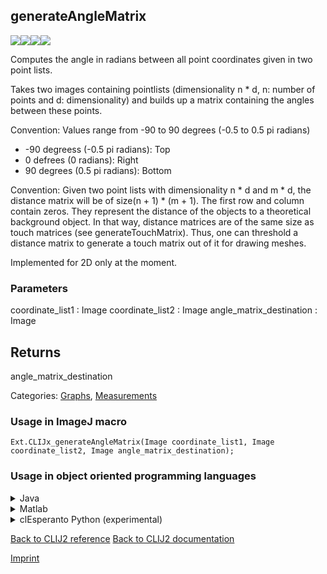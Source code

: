 ## generateAngleMatrix
<img src="images/mini_empty_logo.png"/><img src="images/mini_empty_logo.png"/><img src="images/mini_clijx_logo.png"/><img src="images/mini_cle_logo.png"/>

Computes the angle in radians between all point coordinates given in two point lists.

 Takes two images containing pointlists (dimensionality n * d, n: number of 
points and d: dimensionality) and builds up a matrix containing the 
angles between these points.

Convention: Values range from -90 to 90 degrees (-0.5 to 0.5 pi radians)
* -90 degreess (-0.5 pi radians): Top
* 0 defrees (0 radians): Right
* 90 degrees (0.5 pi radians): Bottom

Convention: Given two point lists with dimensionality n * d and m * d, the distance 
matrix will be of size(n + 1) * (m + 1). The first row and column 
contain zeros. They represent the distance of the objects to a 
theoretical background object. In that way, distance matrices are of 
the same size as touch matrices (see generateTouchMatrix). Thus, one 
can threshold a distance matrix to generate a touch matrix out of it 
for drawing meshes. 

Implemented for 2D only at the moment.

### Parameters

coordinate_list1 : Image
coordinate_list2 : Image
angle_matrix_destination : Image

Returns
-------
angle_matrix_destination

Categories: [Graphs](https://clij.github.io/clij2-docs/reference__graph), [Measurements](https://clij.github.io/clij2-docs/reference__measurement)

### Usage in ImageJ macro
```
Ext.CLIJx_generateAngleMatrix(Image coordinate_list1, Image coordinate_list2, Image angle_matrix_destination);
```


### Usage in object oriented programming languages



<details>

<summary>
Java
</summary>
<pre class="highlight">// init CLIJ and GPU
import net.haesleinhuepf.clijx.CLIJx;
import net.haesleinhuepf.clij.clearcl.ClearCLBuffer;
CLIJx clijx = CLIJx.getInstance();

// get input parameters
ClearCLBuffer coordinate_list1 = clijx.push(coordinate_list1ImagePlus);
ClearCLBuffer coordinate_list2 = clijx.push(coordinate_list2ImagePlus);
angle_matrix_destination = clijx.create(coordinate_list1);
</pre>

<pre class="highlight">
// Execute operation on GPU
clijx.generateAngleMatrix(coordinate_list1, coordinate_list2, angle_matrix_destination);
</pre>

<pre class="highlight">
// show result
angle_matrix_destinationImagePlus = clijx.pull(angle_matrix_destination);
angle_matrix_destinationImagePlus.show();

// cleanup memory on GPU
clijx.release(coordinate_list1);
clijx.release(coordinate_list2);
clijx.release(angle_matrix_destination);
</pre>

</details>



<details>

<summary>
Matlab
</summary>
<pre class="highlight">% init CLIJ and GPU
clijx = init_clatlabx();

% get input parameters
coordinate_list1 = clijx.pushMat(coordinate_list1_matrix);
coordinate_list2 = clijx.pushMat(coordinate_list2_matrix);
angle_matrix_destination = clijx.create(coordinate_list1);
</pre>

<pre class="highlight">
% Execute operation on GPU
clijx.generateAngleMatrix(coordinate_list1, coordinate_list2, angle_matrix_destination);
</pre>

<pre class="highlight">
% show result
angle_matrix_destination = clijx.pullMat(angle_matrix_destination)

% cleanup memory on GPU
clijx.release(coordinate_list1);
clijx.release(coordinate_list2);
clijx.release(angle_matrix_destination);
</pre>

</details>



<details>

<summary>
clEsperanto Python (experimental)
</summary>
<pre class="highlight">import pyclesperanto_prototype as cle

cle.generate_angle_matrix(coordinate_list1, coordinate_list2, angle_matrix_destination)

</pre>



</details>



[Back to CLIJ2 reference](https://clij.github.io/clij2-docs/reference)
[Back to CLIJ2 documentation](https://clij.github.io/clij2-docs)

[Imprint](https://clij.github.io/imprint)
